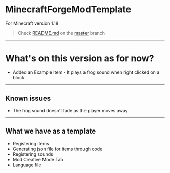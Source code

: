 # MinecraftForgeModTemplate

For Minecraft version 1.18

> Check [README.md](https://github.com/MrAmericanMike/MinecraftForgeModTemplate#readme) on the [master](https://github.com/MrAmericanMike/MinecraftForgeModTemplate#readme) branch

***

# What's on this version as for now?

* Added an Example Item - It plays a frog sound when right clicked on a block

***

## Known issues

* The frog sound doesn't fade as the player moves away

***

## What we have as a template

* Registering items
* Generating json file for items through code
* Registering sounds
* Mod Creative Mode Tab
* Language file